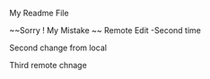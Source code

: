 My Readme File

~~Sorry ! My Mistake ~~
Remote Edit -Second time

Second change from local

Third remote chnage
